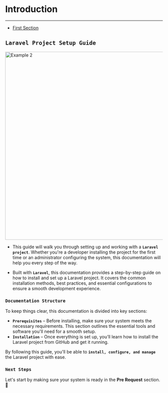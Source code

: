 # Introduction

---

- [First Section](#section-1)

<a name="section-1"></a>

## `Laravel Project Setup Guide`

<img src="/docs/images/framework/laravel.jpg" alt="Example 2" width="600">


- This guide will walk you through setting up and working with a **`Laravel project`**. Whether you're a developer installing the project for the first time or an administrator configuring the system, this documentation will help you every step of the way.

- Built with **`Laravel`**, this documentation provides a step-by-step guide on how to install and set up a Laravel project. It covers the common installation methods, best practices, and essential configurations to ensure a smooth development experience.

### `Documentation Structure`

To keep things clear, this documentation is divided into key sections:

- **`Prerequisites`** – Before installing, make sure your system meets the necessary requirements. This section outlines the essential tools and software you'll need for a smooth setup.
- **`Installation`** – Once everything is set up, you’ll learn how to install the Laravel project from GitHub and get it running.

By following this guide, you'll be able to **`install, configure, and manage`** the Laravel project with ease.

### `Next Steps`
Let's start by making sure your system is ready in the **Pre Request** section. 🚀  




